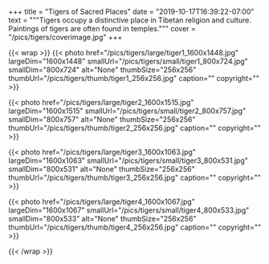 +++
title = "Tigers of Sacred Places"
date = "2019-10-17T16:39:22-07:00"
text = """Tigers occupy a distinctive place in Tibetan religion and culture.  Paintings of tigers are often found in temples."""
cover = "/pics/tigers/coverimage.jpg"
+++

{{< wrap >}}
{{< photo href="/pics/tigers/large/tiger1_1600x1448.jpg" largeDim="1600x1448" smallUrl="/pics/tigers/small/tiger1_800x724.jpg" smallDim="800x724" alt="None" thumbSize="256x256" thumbUrl="/pics/tigers/thumb/tiger1_256x256.jpg" caption="" copyright="" >}}

{{< photo href="/pics/tigers/large/tiger2_1600x1515.jpg" largeDim="1600x1515" smallUrl="/pics/tigers/small/tiger2_800x757.jpg" smallDim="800x757" alt="None" thumbSize="256x256" thumbUrl="/pics/tigers/thumb/tiger2_256x256.jpg" caption="" copyright="" >}}

{{< photo href="/pics/tigers/large/tiger3_1600x1063.jpg" largeDim="1600x1063" smallUrl="/pics/tigers/small/tiger3_800x531.jpg" smallDim="800x531" alt="None" thumbSize="256x256" thumbUrl="/pics/tigers/thumb/tiger3_256x256.jpg" caption="" copyright="" >}}

{{< photo href="/pics/tigers/large/tiger4_1600x1067.jpg" largeDim="1600x1067" smallUrl="/pics/tigers/small/tiger4_800x533.jpg" smallDim="800x533" alt="None" thumbSize="256x256" thumbUrl="/pics/tigers/thumb/tiger4_256x256.jpg" caption="" copyright="" >}}

{{< /wrap >}}